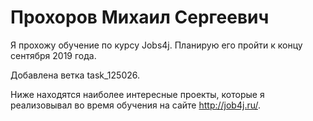 # Прохоров Михаил Сергеевич

Я прохожу обучение по курсу Jobs4j. Планирую его пройти к концу сентября 2019 года.

Добавлена ветка task_125026.

Ниже находятся наиболее интересные проекты, которые я реализовывал во время обучения на сайте http://job4j.ru/.